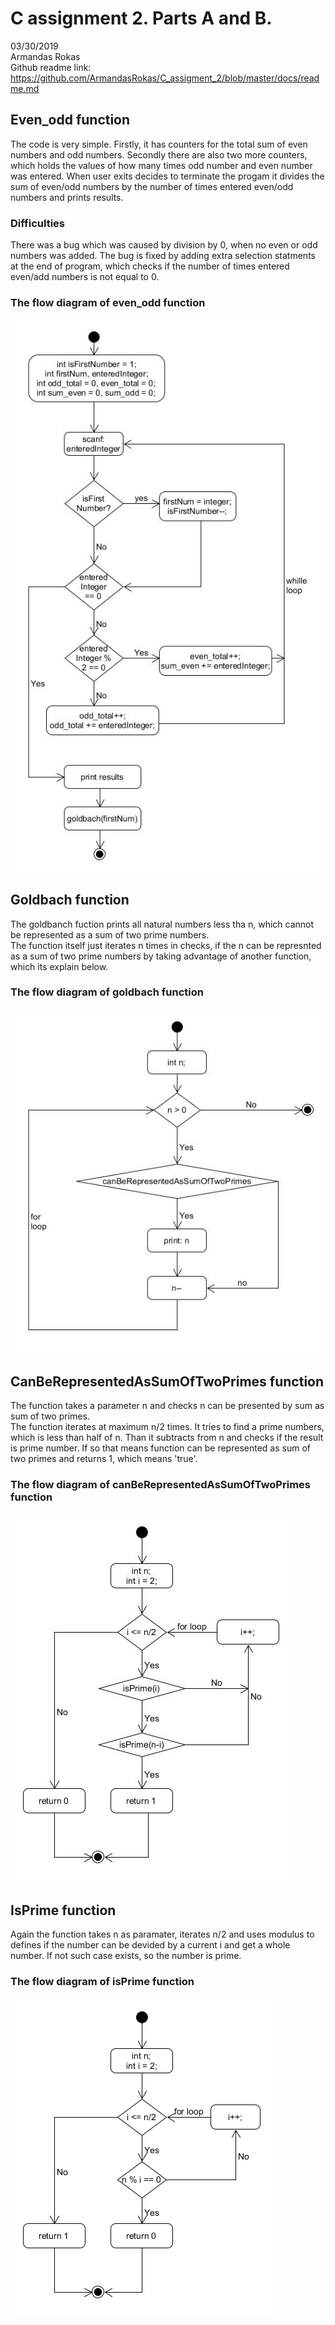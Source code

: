 # C assignment 2. Parts A and B.
03/30/2019  
Armandas Rokas  
Github readme link: https://github.com/ArmandasRokas/C_assigment_2/blob/master/docs/readme.md 
## Even_odd function
The code is very simple. Firstly, it has counters for the total sum of even numbers and odd numbers. Secondly there are also two more counters, which holds the values of how many times odd number and even number was entered.
When user exits decides to terminate the progam it divides the sum of even/odd numbers by the number of times entered even/odd numbers and prints results. 
### Difficulties  
There was a bug which was caused by division by 0, when no even or odd numbers was added. The bug is fixed by adding extra selection statments at the end of program, which checks if  the number of times entered even/add numbers is not equal to 0. 
### The flow diagram of even_odd function
![alt text](flowchart_even_odd.jpg "flowchart_even_odd")

## Goldbach function
The goldbanch fuction prints all natural numbers less tha n,
which cannot be represented as a sum of two prime numbers.   
The function itself just iterates n times in checks, if the n can be
represnted as a sum of two prime numbers by taking advantage of another 
function, which its explain below. 


### The flow diagram of goldbach function
![alt text](flowchart_goldbach.jpg "flowchart_goldbach")
## CanBeRepresentedAsSumOfTwoPrimes function
The function takes a parameter n and checks n can be presented 
by sum as sum of two primes.  
The function iterates at maximum n/2 times. It tries to find a prime numbers, 
which is less than half of n. Than it subtracts from n and checks if the result
is prime number. If so that means function can be represented as sum of two primes
and returns 1, which means 'true'.
### The flow diagram of canBeRepresentedAsSumOfTwoPrimes function
![alt text](flowchart_canBeRepresentedAsSumOfTwoPrimes.jpg "flowchart_canBeRepresentedAsSumOfTwoPrimes")

## IsPrime function
Again the function takes n as paramater, iterates n/2 and uses modulus to
defines if the number can be devided by a current i and get a whole number. If not such 
case exists, so the number is prime. 
### The flow diagram of isPrime function
![alt text](flowchart_isPrime.png "flowchart_isPrime")
